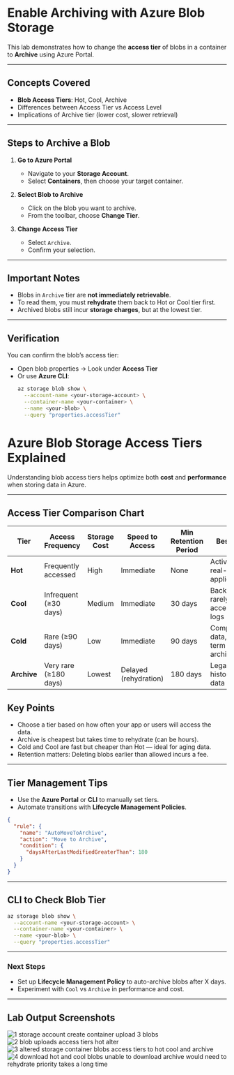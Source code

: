 # Enable Archiving with Azure Blob Storage

This lab demonstrates how to change the **access tier** of blobs in a container to **Archive** using Azure Portal.

---

## Concepts Covered

- **Blob Access Tiers**: Hot, Cool, Archive
- Differences between Access Tier vs Access Level
- Implications of Archive tier (lower cost, slower retrieval)

---

## Steps to Archive a Blob

1. **Go to Azure Portal**
   - Navigate to your **Storage Account**.
   - Select **Containers**, then choose your target container.

2. **Select Blob to Archive**
   - Click on the blob you want to archive.
   - From the toolbar, choose **Change Tier**.

3. **Change Access Tier**
   - Select `Archive`.
   - Confirm your selection.

---

## Important Notes

- Blobs in `Archive` tier are **not immediately retrievable**.
- To read them, you must **rehydrate** them back to Hot or Cool tier first.
- Archived blobs still incur **storage charges**, but at the lowest tier.

---

## Verification

You can confirm the blob’s access tier:
- Open blob properties → Look under **Access Tier**
- Or use **Azure CLI**:
  ```bash
  az storage blob show \
    --account-name <your-storage-account> \
    --container-name <your-container> \
    --name <your-blob> \
    --query "properties.accessTier"
  ```

# Azure Blob Storage Access Tiers Explained

Understanding blob access tiers helps optimize both **cost** and **performance** when storing data in Azure.

---

## Access Tier Comparison Chart

| Tier        | Access Frequency         |   Storage Cost |   Speed to Access |   Min Retention Period | Best For                                 |
|-------------|--------------------------|------------------|---------------------|--------------------------|---------------------|
| **Hot**     | Frequently accessed       | High              | Immediate            | None                     | Active data, real-time applications        |
| **Cool**    | Infrequent (≥30 days)     | Medium            | Immediate            | 30 days                  | Backups, rarely accessed logs             |
| **Cold**    | Rare (≥90 days)           | Low               | Immediate            | 90 days                  | Compliance data, long-term archives       |
| **Archive** | Very rare (≥180 days)     | Lowest            | Delayed (rehydration) | 180 days                | Legal docs, historical data               |


## Key Points

- Choose a tier based on how often your app or users will access the data.
- Archive is cheapest but takes time to rehydrate (can be hours).
- Cold and Cool are fast but cheaper than Hot — ideal for aging data.
- Retention matters: Deleting blobs earlier than allowed incurs a fee.

---

## Tier Management Tips

- Use the **Azure Portal** or **CLI** to manually set tiers.
- Automate transitions with **Lifecycle Management Policies**.

```json
{
  "rule": {
    "name": "AutoMoveToArchive",
    "action": "Move to Archive",
    "condition": {
      "daysAfterLastModifiedGreaterThan": 180
    }
  }
}
```

---

## CLI to Check Blob Tier

```bash
az storage blob show \
  --account-name <your-storage-account> \
  --container-name <your-container> \
  --name <your-blob> \
  --query "properties.accessTier"
```

---

### Next Steps

- Set up **Lifecycle Management Policy** to auto-archive blobs after X days.
- Experiment with `Cool` vs `Archive` in performance and cost.

---

## Lab Output Screenshots

![1 storage account create container upload 3 blobs](https://github.com/user-attachments/assets/a53f7103-eb46-4ead-9ef8-0ad7301710f1)
![2 blob uploads access tiers hot alter](https://github.com/user-attachments/assets/ada0f774-5a3f-4349-a1df-fbaa099c5856)
![3 altered storage container blobs access tiers to hot cool and archive](https://github.com/user-attachments/assets/eb88ce1d-8ad8-4aef-9924-90e6a78d3f71)
![4 download hot and cool blobs unable to download archive would need to rehydrate priority takes a long time](https://github.com/user-attachments/assets/71a3c90d-770e-45f5-b114-cd67984b11da)




